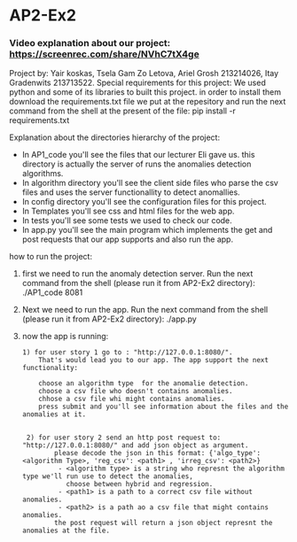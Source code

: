 # AP2-Ex2

### Video explanation about our project: https://screenrec.com/share/NVhC7tX4ge

Project by: Yair koskas, Tsela Gam Zo Letova, Ariel Grosh 213214026, Itay Gradenwits 213713522.
Special requirements for this project: 
        We used python and some of its libraries to built this project. in order to install them download the requirements.txt file
        we put at the repesitory and run the next command from the shell at the present of the file:
        pip install -r requirements.txt
        
Explanation about the directories hierarchy of the project:
  - In AP1_code you'll see the files that our lecturer Eli gave us. this directory is actually the server of runs the anomalies detection algorithms.
  - In algorithm directory you'll see the client side files who parse the csv files and uses the server functionallity to detect anomallies.
  - In config directory you'll see the configuration files for this project.
  - In Templates you'll see css and html files for the web app.
  - In tests you'll see some tests we used to check our code.
  - In app.py you'll see the main program which implements the get and post requests that our app supports and also run the app.
    
how to run the project:
   1. first we need to run the anomaly detection server. Run the next command from the shell (please run it from AP2-Ex2 directory):
            ./AP1_code 8081

   2. Next we need to run the app. Run the next command from the shell (please run it from AP2-Ex2 directory):
            ./app.py

   3. now the app is running:
           
          1) for user story 1 go to : "http://127.0.0.1:8080/".
              That's would lead you to our app. The app support the next functionality:
              
              choose an algorithm type  for the anomalie detection.
              choose a csv file who doesn't contains anomalies.
              chhose a csv file whi might contains anomalies.
              press submit and you'll see information about the files and the anomalies at it.
           
           
           2) for user story 2 send an http post request to: "http://127.0.0.1:8080/" and add json object as argument.
                  please decode the json in this format: {'algo_type': <algorithm Type>, 'reg_csv': <path1> , 'irreg_csv': <path2>}
                   - <algorithm type> is a string who represnt the algorithm type we'll run use to detect the anomalies,
                     choose between hybrid and regression.
                   - <path1> is a path to a correct csv file without anomalies.
                   - <path2> is a path ao a csv file that might contains anomalies.
                  the post request will return a json object represnt the anomalies at the file.
                                    
                                    
                                       
                                       
